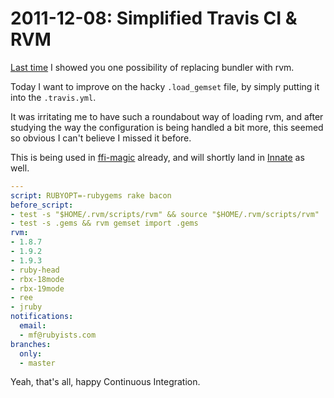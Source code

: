 # 2011-12-08: Simplified Travis CI & RVM

[Last time](https://manveru.dev/blog/show/2011-10-22/en/Travis-CI-and-RVM) I
showed you one possibility of replacing bundler with rvm.

Today I want to improve on the hacky `.load_gemset` file, by simply putting it
into the `.travis.yml`.

It was irritating me to have such a roundabout way of loading rvm, and after
studying the way the configuration is being handled a bit more, this seemed so
obvious I can't believe I missed it before.

This is being used in [ffi-magic](https://github.com/manveru/ffi-magic)
already, and will shortly land in [Innate](https://github.com/Ramaze/innate) as
well.

```` yaml
---
script: RUBYOPT=-rubygems rake bacon
before_script:
- test -s "$HOME/.rvm/scripts/rvm" && source "$HOME/.rvm/scripts/rvm"
- test -s .gems && rvm gemset import .gems
rvm:
- 1.8.7
- 1.9.2
- 1.9.3
- ruby-head
- rbx-18mode
- rbx-19mode
- ree
- jruby
notifications:
  email:
  - mf@rubyists.com
branches:
  only:
  - master
````

Yeah, that's all, happy Continuous Integration.
